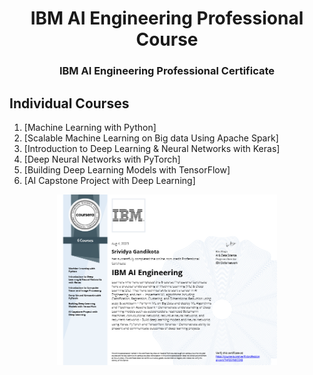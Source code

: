 <h1 align="center">IBM AI Engineering Professional Course</h1>


<h3 align="center">IBM AI Engineering Professional Certificate</h3>


## Individual Courses

1. [Machine Learning with Python]
2. [Scalable Machine Learning on Big data Using Apache Spark]
3. [Introduction to Deep Learning & Neural Networks with Keras]
4. [Deep Neural Networks with PyTorch]
5. [Building Deep Learning Models with TensorFlow]
6. [AI Capstone Project with Deep Learning]

<p align="center">
<img src="https://github.com/gandikota-sg/AI-Engineering-Certificate/blob/main/certificate.png" width="70%" height="60%" title="learning scope" >
</p>


